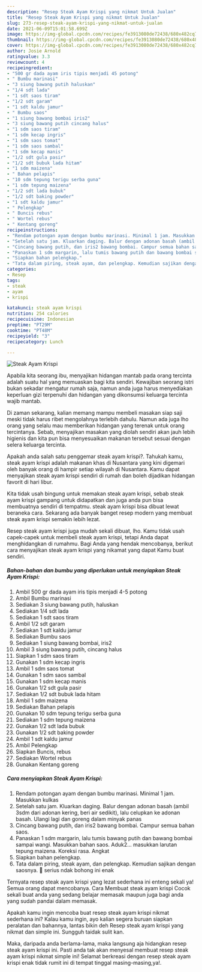 ```yaml
---
description: "Resep Steak Ayam Krispi yang nikmat Untuk Jualan"
title: "Resep Steak Ayam Krispi yang nikmat Untuk Jualan"
slug: 273-resep-steak-ayam-krispi-yang-nikmat-untuk-jualan
date: 2021-06-09T15:01:58.699Z
image: https://img-global.cpcdn.com/recipes/fe3913080de72438/680x482cq70/steak-ayam-krispi-foto-resep-utama.jpg
thumbnail: https://img-global.cpcdn.com/recipes/fe3913080de72438/680x482cq70/steak-ayam-krispi-foto-resep-utama.jpg
cover: https://img-global.cpcdn.com/recipes/fe3913080de72438/680x482cq70/steak-ayam-krispi-foto-resep-utama.jpg
author: Josie Arnold
ratingvalue: 3.3
reviewcount: 4
recipeingredient:
- "500 gr dada ayam iris tipis menjadi 45 potong"
- " Bumbu marinasi"
- "3 siung bawang putih haluskan"
- "1/4 sdt lada"
- "1 sdt saos tiram"
- "1/2 sdt garam"
- "1 sdt kaldu jamur"
- " Bumbu saos"
- "1 siung bawang bombai iris2"
- "3 siung bawang putih cincang halus"
- "1 sdm saos tiram"
- "1 sdm kecap ingris"
- "1 sdm saos tomat"
- "1 sdm saos sambal"
- "1 sdm kecap manis"
- "1/2 sdt gula pasir"
- "1/2 sdt bubuk lada hitam"
- "1 sdm maizena"
- " Bahan pelapis"
- "10 sdm tepung terigu serba guna"
- "1 sdm tepung maizena"
- "1/2 sdt lada bubuk"
- "1/2 sdt baking powder"
- "1 sdt kaldu jamur"
- " Pelengkap"
- " Buncis rebus"
- " Wortel rebus"
- " Kentang goreng"
recipeinstructions:
- "Rendam potongan ayam dengan bumbu marinasi. Minimal 1 jam. Masukkan kulkas"
- "Setelah satu jam. Kluarkan daging. Balur dengan adonan basah (ambil 3sdm dari adonan kering, beri air sedikit), lalu celupkan ke adonan basah. Ulangi lagi dan goreng dalam minyak panas"
- "Cincang bawang putih, dan iris2 bawang bombai. Campur semua bahan saos."
- "Panaskan 1 sdm margarin, lalu tumis bawang putih dan bawang bombai sampai wangi. Masukkan bahan saos. Aduk2... masukkan larutan tepung maizena. Koreksi rasa. Angkat"
- "Siapkan bahan pelengkap."
- "Tata dalam piring, steak ayam, dan pelengkap. Kemudian sajikan dengan saosnya. 🥰 serius ndak bohong ini enak"
categories:
- Resep
tags:
- steak
- ayam
- krispi

katakunci: steak ayam krispi 
nutrition: 254 calories
recipecuisine: Indonesian
preptime: "PT29M"
cooktime: "PT48M"
recipeyield: "3"
recipecategory: Lunch

---
```



![Steak Ayam Krispi](https://img-global.cpcdn.com/recipes/fe3913080de72438/680x482cq70/steak-ayam-krispi-foto-resep-utama.jpg)

Apabila kita seorang ibu, menyajikan hidangan mantab pada orang tercinta adalah suatu hal yang memuaskan bagi kita sendiri. Kewajiban seorang istri bukan sekadar mengatur rumah saja, namun anda juga harus menyediakan keperluan gizi terpenuhi dan hidangan yang dikonsumsi keluarga tercinta wajib mantab.

Di zaman  sekarang, kalian memang mampu membeli masakan siap saji meski tidak harus ribet mengolahnya terlebih dahulu. Namun ada juga lho orang yang selalu mau memberikan hidangan yang terenak untuk orang tercintanya. Sebab, menyajikan masakan yang diolah sendiri akan jauh lebih higienis dan kita pun bisa menyesuaikan makanan tersebut sesuai dengan selera keluarga tercinta. 



Apakah anda salah satu penggemar steak ayam krispi?. Tahukah kamu, steak ayam krispi adalah makanan khas di Nusantara yang kini digemari oleh banyak orang di hampir setiap wilayah di Nusantara. Kamu dapat menyajikan steak ayam krispi sendiri di rumah dan boleh dijadikan hidangan favorit di hari libur.

Kita tidak usah bingung untuk memakan steak ayam krispi, sebab steak ayam krispi gampang untuk didapatkan dan juga anda pun bisa membuatnya sendiri di tempatmu. steak ayam krispi bisa dibuat lewat beraneka cara. Sekarang ada banyak banget resep modern yang membuat steak ayam krispi semakin lebih lezat.

Resep steak ayam krispi juga mudah sekali dibuat, lho. Kamu tidak usah capek-capek untuk membeli steak ayam krispi, tetapi Anda dapat menghidangkan di rumahmu. Bagi Anda yang hendak mencobanya, berikut cara menyajikan steak ayam krispi yang nikamat yang dapat Kamu buat sendiri.

<!--inarticleads1-->

##### Bahan-bahan dan bumbu yang diperlukan untuk menyiapkan Steak Ayam Krispi:

1. Ambil 500 gr dada ayam iris tipis menjadi 4-5 potong
1. Ambil  Bumbu marinasi
1. Sediakan 3 siung bawang putih, haluskan
1. Sediakan 1/4 sdt lada
1. Sediakan 1 sdt saos tiram
1. Ambil 1/2 sdt garam
1. Sediakan 1 sdt kaldu jamur
1. Sediakan  Bumbu saos
1. Sediakan 1 siung bawang bombai, iris2
1. Ambil 3 siung bawang putih, cincang halus
1. Siapkan 1 sdm saos tiram
1. Gunakan 1 sdm kecap ingris
1. Ambil 1 sdm saos tomat
1. Gunakan 1 sdm saos sambal
1. Gunakan 1 sdm kecap manis
1. Gunakan 1/2 sdt gula pasir
1. Sediakan 1/2 sdt bubuk lada hitam
1. Ambil 1 sdm maizena
1. Sediakan  Bahan pelapis
1. Gunakan 10 sdm tepung terigu serba guna
1. Sediakan 1 sdm tepung maizena
1. Gunakan 1/2 sdt lada bubuk
1. Gunakan 1/2 sdt baking powder
1. Ambil 1 sdt kaldu jamur
1. Ambil  Pelengkap
1. Siapkan  Buncis, rebus
1. Sediakan  Wortel rebus
1. Gunakan  Kentang goreng




<!--inarticleads2-->

##### Cara menyiapkan Steak Ayam Krispi:

1. Rendam potongan ayam dengan bumbu marinasi. Minimal 1 jam. Masukkan kulkas
1. Setelah satu jam. Kluarkan daging. Balur dengan adonan basah (ambil 3sdm dari adonan kering, beri air sedikit), lalu celupkan ke adonan basah. Ulangi lagi dan goreng dalam minyak panas
1. Cincang bawang putih, dan iris2 bawang bombai. Campur semua bahan saos.
1. Panaskan 1 sdm margarin, lalu tumis bawang putih dan bawang bombai sampai wangi. Masukkan bahan saos. Aduk2... masukkan larutan tepung maizena. Koreksi rasa. Angkat
1. Siapkan bahan pelengkap.
1. Tata dalam piring, steak ayam, dan pelengkap. Kemudian sajikan dengan saosnya. 🥰 serius ndak bohong ini enak




Ternyata resep steak ayam krispi yang lezat sederhana ini enteng sekali ya! Semua orang dapat mencobanya. Cara Membuat steak ayam krispi Cocok sekali buat anda yang sedang belajar memasak maupun juga bagi anda yang sudah pandai dalam memasak.

Apakah kamu ingin mencoba buat resep steak ayam krispi nikmat sederhana ini? Kalau kamu ingin, ayo kalian segera buruan siapkan peralatan dan bahannya, lantas bikin deh Resep steak ayam krispi yang nikmat dan simple ini. Sungguh taidak sulit kan. 

Maka, daripada anda berlama-lama, maka langsung aja hidangkan resep steak ayam krispi ini. Pasti anda tak akan menyesal membuat resep steak ayam krispi nikmat simple ini! Selamat berkreasi dengan resep steak ayam krispi enak tidak rumit ini di tempat tinggal masing-masing,ya!.

